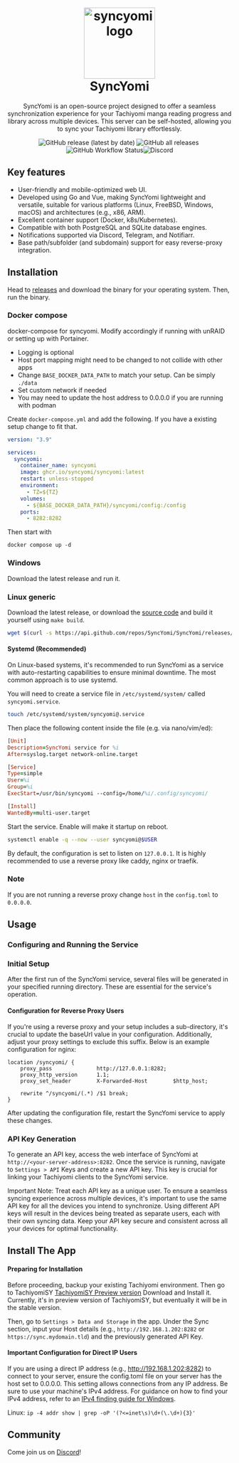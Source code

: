 <h1 style="text-align: center">
  <img alt="syncyomi logo" src=".github/images/logo.png" width="160px"/><br/>
  SyncYomi
</h1>

<p style="text-align: center">SyncYomi is an open-source project designed to offer a seamless synchronization experience for your Tachiyomi manga reading progress and library across multiple devices. This server can be self-hosted, allowing you to sync your Tachiyomi library effortlessly.</p>

<p style="text-align: center"><img alt="GitHub release (latest by date)" src="https://img.shields.io/github/v/release/SyncYomi/SyncYomi?style=for-the-badge">&nbsp;<img alt="GitHub all releases" src="https://img.shields.io/github/downloads/SyncYomi/SyncYomi/total?style=for-the-badge">&nbsp;<img alt="GitHub Workflow Status" src="https://img.shields.io/github/actions/workflow/status/SyncYomi/SyncYomi/release.yml?style=for-the-badge"><img alt="Discord" src="https://img.shields.io/discord/1099009852791083058?label=Discord&logo=discord&logoColor=blue&style=for-the-badge"></p>

<!-- <img alt="syncyomi ui" src=".github/images/syncyomi-front.png"/><br/> -->

<!-- ## Documentation -->

<!-- Installation guide and documentation can be found at https://syncyomi.com -->

## Key features

- User-friendly and mobile-optimized web UI.
- Developed using Go and Vue, making SyncYomi lightweight and versatile, suitable for various platforms (Linux, FreeBSD, Windows, macOS) and architectures (e.g., x86, ARM).
- Excellent container support (Docker, k8s/Kubernetes).
- Compatible with both PostgreSQL and SQLite database engines.
- Notifications supported via Discord, Telegram, and Notifiarr.
- Base path/subfolder (and subdomain) support for easy reverse-proxy integration.

## Installation

<!-- Full installation guide and documentation can be found at https://syncyomi.com -->

Head to [releases](https://github.com/SyncYomi/SyncYomi/releases) and download the binary for your operating system. Then, run the binary.

### Docker compose

docker-compose for syncyomi. Modify accordingly if running with unRAID or setting up with Portainer.

- Logging is optional
- Host port mapping might need to be changed to not collide with other apps
- Change `BASE_DOCKER_DATA_PATH` to match your setup. Can be simply `./data`
- Set custom network if needed
- You may need to update the host address to 0.0.0.0 if you are running with podman

Create `docker-compose.yml` and add the following. If you have a existing setup change to fit that.

```yml
version: "3.9"

services:
  syncyomi:
    container_name: syncyomi
    image: ghcr.io/syncyomi/syncyomi:latest
    restart: unless-stopped
    environment:
      - TZ=${TZ}
    volumes:
      - ${BASE_DOCKER_DATA_PATH}/syncyomi/config:/config
    ports:
      - 8282:8282
```

Then start with

    docker compose up -d

### Windows

Download the latest release and run it.

<!-- Check the windows setup guide [here](https://syncyomi.com/installation/windows) -->

### Linux generic

Download the latest release, or download the [source code](https://github.com/SyncYomi/SyncYomi/releases/latest) and build it yourself using `make build`.

```bash
wget $(curl -s https://api.github.com/repos/SyncYomi/SyncYomi/releases/latest | grep download | grep linux_x86_64 | cut -d\" -f4)
```

#### Systemd (Recommended)

On Linux-based systems, it's recommended to run SyncYomi as a service with auto-restarting capabilities to ensure minimal downtime. The most common approach is to use systemd.

You will need to create a service file in `/etc/systemd/system/` called `syncyomi.service`.

```bash
touch /etc/systemd/system/syncyomi@.service
```

Then place the following content inside the file (e.g. via nano/vim/ed):

```prolog
[Unit]
Description=SyncYomi service for %i
After=syslog.target network-online.target

[Service]
Type=simple
User=%i
Group=%i
ExecStart=/usr/bin/syncyomi --config=/home/%i/.config/syncyomi/

[Install]
WantedBy=multi-user.target
```

Start the service. Enable will make it startup on reboot.

```bash
systemctl enable -q --now --user syncyomi@$USER
```

By default, the configuration is set to listen on `127.0.0.1`. It is highly recommended to use a reverse proxy like caddy, nginx or traefik.

### Note
If you are not running a reverse proxy change `host` in the `config.toml` to `0.0.0.0`.

## Usage

### Configuring and Running the Service

### Initial Setup

After the first run of the SyncYomi service, several files will be generated in your specified running directory. These are essential for the service's operation.

#### Configuration for Reverse Proxy Users

If you're using a reverse proxy and your setup includes a sub-directory, it's crucial to update the baseUrl value in your configuration. Additionally, adjust your proxy settings to exclude this suffix. Below is an example configuration for nginx:

```nginx
location /syncyomi/ {
    proxy_pass              http://127.0.0.1:8282;
    proxy_http_version      1.1;
    proxy_set_header        X-Forwarded-Host        $http_host;

    rewrite ^/syncyomi/(.*) /$1 break;
}
```

After updating the configuration file, restart the SyncYomi service to apply these changes.

### API Key Generation

To generate an API key, access the web interface of SyncYomi at `http://<your-server-address>:8282`.
Once the service is running, navigate to `Settings > API` Keys and create a new API key. This key is crucial for linking your Tachiyomi clients to the SyncYomi service.

Important Note: Treat each API key as a unique user. To ensure a seamless syncing experience across multiple devices, it's important to use the same API key for all the devices you intend to synchronize. Using different API keys will result in the devices being treated as separate users, each with their own syncing data. Keep your API key secure and consistent across all your devices for optimal functionality.

## Install The App

#### Preparing for Installation

Before proceeding, backup your existing Tachiyomi environment. Then go to TachiyomiSY [TachiyomiSY Preview version](https://github.com/jobobby04/TachiyomiSYPreview/releases)
Download and Install it. Currently, it's in preview version of TachiyomiSY, but eventually it will be in the stable version.

Then, go to `Settings > Data and Storage` in the app. Under the Sync section, input your Host details (e.g., `http://192.168.1.202:8282` or `https://sync.mydomain.tld`) and the previously generated API Key.

#### Important Configuration for Direct IP Users

If you are using a direct IP address (e.g., http://192.168.1.202:8282) to connect to your server, ensure the config.toml file on your server has the host set to 0.0.0.0. This setting allows connections from any IP address. Be sure to use your machine's IPv4 address. For guidance on how to find your IPv4 address, refer to an [IPv4 finding guide for Windows](https://support.microsoft.com/en-us/windows/find-your-ip-address-5cf30435-114d-41a6-9c24-eed37b8e014b).

Linux:
`ip -4 addr show | grep -oP '(?<=inet\s)\d+(\.\d+){3}'`

## Community

Come join us on [Discord](https://discord.gg/aydqBWAZs8)!
